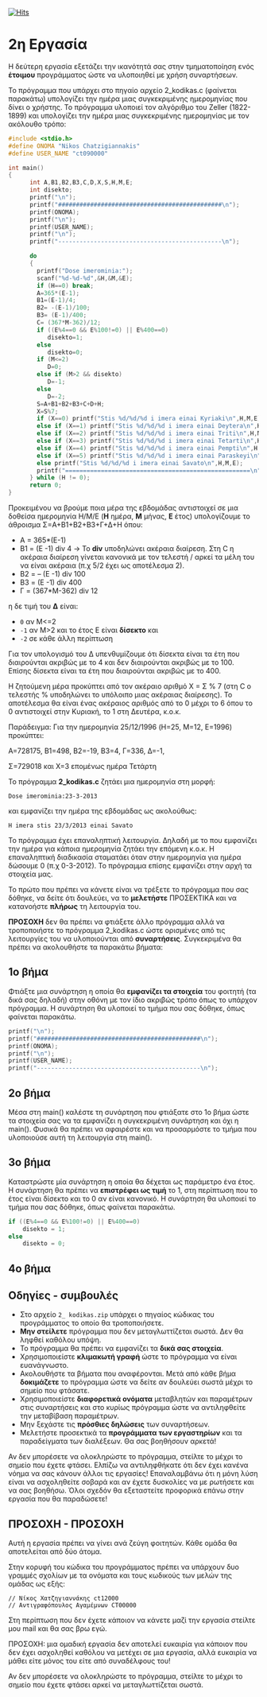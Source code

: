 [![Hits](https://hits.seeyoufarm.com/api/count/incr/badge.svg?url=https%3A%2F%2Feffie375.github.io%2FTPTE-AEGEAN&count_bg=%23E3802B&title_bg=%2307359E&icon=internetarchive.svg&icon_color=%23E7E7E7&title=%CE%A0%CF%81%CE%BF%CE%B2%CE%BF%CE%BB%CE%AD%CF%82&edge_flat=false)](https://hits.seeyoufarm.com)

# 2η Εργασία

Η δεύτερη εργασία εξετάζει την ικανότητά σας στην τµηµατοποίηση ενός **έτοιµου** προγράµµατος ώστε να υλοποιηθεί µε χρήση συναρτήσεων.

Το πρόγραµµα που υπάρχει στο πηγαίο αρχείο 2_kodikas.c (φαίνεται παρακάτω) υπολογίζει την ηµέρα µιας συγκεκριµένης ηµεροµηνίας που δίνει ο χρήστης. Το πρόγραµµα υλοποιεί τον αλγόριθµο του Zeller (1822-1899) και υπολογίζει την ηµέρα µιας συγκεκριµένης ηµεροµηνίας µε τον ακόλουθο τρόπο:

```c
#include <stdio.h>
#define ONOMA "Nikos Chatzigiannakis"
#define USER_NAME "ct090000"

int main()
{
      int A,B1,B2,B3,C,D,X,S,H,M,E;
      int disekto;
      printf("\n");
      printf("##############################################\n");
      printf(ONOMA);
      printf("\n");
      printf(USER_NAME);
      printf("\n");
      printf("----------------------------------------------\n");

      do
      {
        printf("Dose imerominia:");
        scanf("%d-%d-%d",&H,&M,&E);
        if (H==0) break;
        A=365*(E-1);
        B1=(E-1)/4;
        B2= -(E-1)/100;
        B3= (E-1)/400;
        C= (367*M-362)/12;
        if ((E%4==0 && E%100!=0) || E%400==0)
           disekto=1;
        else
           disekto=0;
        if (M<=2)
           D=0;
        else if (M>2 && disekto)
           D=-1;
        else
           D=-2;
        S=A+B1+B2+B3+C+D+H;
        X=S%7;
        if (X==0) printf("Stis %d/%d/%d i imera einai Kyriaki\n",H,M,E);
        else if (X==1) printf("Stis %d/%d/%d i imera einai Deytera\n",H,M,E);
        else if (X==2) printf("Stis %d/%d/%d i imera einai Triti\n",H,M,E);
        else if (X==3) printf("Stis %d/%d/%d i imera einai Tetarti\n",H,M,E);
        else if (X==4) printf("Stis %d/%d/%d i imera einai Pempti\n",H,M,E);
        else if (X==5) printf("Stis %d/%d/%d i imera einai Paraskeyi\n",H,M,E);   
        else printf("Stis %d/%d/%d i imera einai Savato\n",H,M,E);
        printf("====================================================\n");
      } while (H != 0);
      return 0;
}
```

Προκειµένου να βρούµε ποια µέρα της εβδοµάδας αντιστοιχεί σε µια δοθείσα ηµεροµηνία Η/M/E (**H** ηµέρα, **M** µήνας, **E** έτος) υπολογίζουµε το άθροισµα Σ=A+B1+B2+B3+Γ+Δ+Η όπου:

- Α = 365*(Ε-1)
- Β1 = (Ε -1) div 4 &rarr; Το **div** υποδηλώνει ακέραια διαίρεση. Στη C η ακέραια διαίρεση γίνεται κανονικά µε τον τελεστή / αρκεί τα µέλη του να είναι ακέραια (π.χ 5/2 έχει ως αποτέλεσµα 2).
- Β2 = – (Ε -1) div 100
- Β3 = (Ε -1) div 400
- Γ = (367*Μ-362) div 12

η δε τιµή του **Δ** είναι:

- `0` αν Μ<=2
- `-1` αν Μ>2 και το έτος Ε είναι **δίσεκτο** και
- `-2` σε κάθε άλλη περίπτωση

Για τον υπολογισµό του Δ υπενθυµίζουµε ότι δίσεκτα είναι τα έτη που διαιρούνται ακριβώς µε το 4 και δεν διαιρούνται ακριβώς µε το 100. Επίσης δίσεκτα είναι τα έτη που διαιρούνται ακριβώς µε το 400.

Η ζητούµενη µέρα προκύπτει από τον ακέραιο αριθµό Χ = Σ % 7 (στη C ο τελεστής % υποδηλώνει το υπόλοιπο µιας ακέραιας διαίρεσης). Το αποτέλεσµα θα είναι ένας ακέραιος αριθµός από το 0 µέχρι το 6 όπου το 0 αντιστοιχεί στην Κυριακή, το 1 στη Δευτέρα, κ.ο.κ.

Παράδειγµα: Για την ηµεροµηνία 25/12/1996 (H=25, M=12, E=1996) προκύπτει:

Α=728175, Β1=498, Β2=-19, Β3=4, Γ=336, Δ=-1,

Σ=729018 και Χ=3 εποµένως ηµέρα Τετάρτη

Το πρόγραµµα **2_kodikas.c** ζητάει µια ηµεροµηνία στη µορφή:

`Dose imerominia:23-3-2013`

και εµφανίζει την ηµέρα της εβδοµάδας ως ακολούθως:

`H imera stis 23/3/2013 einai Savato`

Το πρόγραµµα έχει επαναληπτική λειτουργία. Δηλαδή µε το που εµφανίζει την ηµέρα για κάποια ηµεροµηνία ζητάει την επόµενη κ.ο.κ. Η επαναληπτική διαδικασία σταµατάει όταν στην ηµεροµηνία για ηµέρα δώσουµε 0 (π.χ 0-3-2012). Το πρόγραµµα επίσης εµφανίζει στην αρχή τα στοιχεία µας.

Το πρώτο που πρέπει να κάνετε είναι να τρέξετε το πρόγραµµα που σας δόθηκε, να δείτε ότι δουλεύει, να το **µελετήστε** ΠΡΟΣΕΚΤΙΚΑ και να κατανοήστε **πλήρως** τη λειτουργία του.

**ΠΡΟΣΟΧΗ** δεν θα πρέπει να φτιάξετε άλλο πρόγραµµα αλλά να τροποποιήστε το πρόγραµµα 2_kodikas.c ώστε ορισµένες από τις λειτουργίες του να υλοποιούνται από **συναρτήσεις**. Συγκεκριµένα θα πρέπει να ακολουθήστε τα παρακάτω βήµατα:

## 1o βήμα

Φτιάξτε µια συνάρτηση η οποία θα **εµφανίζει τα στοιχεία** του φοιτητή (τα δικά σας δηλαδή) στην οθόνη µε τον ίδιο ακριβώς τρόπο όπως το υπάρχον πρόγραµµα. Η συνάρτηση θα υλοποιεί το τµήµα που σας δόθηκε, όπως φαίνεται παρακάτω.

```c
printf("\n");
printf("##############################################\n");
printf(ONOMA);
printf("\n");
printf(USER_NAME);
printf("----------------------------------------------\n"); 
```

## 2o βήμα

Μέσα στη main() καλέστε τη συνάρτηση που φτιάξατε στο 1ο βήµα ώστε τα στοιχεία σας να τα εµφανίζει η συγκεκριµένη συνάρτηση και όχι η main(). Φυσικά θα πρέπει να αφαιρέστε και να προσαρµόστε το τµήµα που υλοποιούσε αυτή τη λειτουργία στη main().

## 3o βήμα

Καταστρώστε µία συνάρτηση η οποία θα δέχεται ως παράµετρο ένα έτος. Η συνάρτηση θα πρέπει να **επιστρέφει ως τιµή** το 1, στη περίπτωση που το έτος είναι δίσεκτο και το 0 αν είναι κανονικό. Η συνάρτηση θα υλοποιεί το τµήµα που σας δόθηκε, όπως φαίνεται παρακάτω.

```c
if ((E%4==0 && E%100!=0) || E%400==0)
    disekto = 1;
else
    disekto = 0;
```

## 4o βήμα

## Οδηγίες - συμβουλές

- Στο αρχείο `2_ kodikas.zip` υπάρχει ο πηγαίος κώδικας του προγράµµατος το οποίο θα τροποποιήσετε.
- **Μην στείλετε** πρόγραµµα που δεν µεταγλωττίζεται σωστά. Δεν θα ληφθεί καθόλου υπόψη.
- Το πρόγραµµα θα πρέπει να εµφανίζει τα **δικά σας στοιχεία**.
- Χρησιµοποιείστε **κλιµακωτή γραφή** ώστε το πρόγραµµα να είναι ευανάγνωστο.
- Ακολουθήστε τα βήµατα που αναφέρονται. Μετά από κάθε βήµα **δοκιµάζετε** το πρόγραµµα ώστε να δείτε αν δουλεύει σωστά µέχρι το σηµείο που φτάσατε.
- Χρησιµοποιείστε **διαφορετικά ονόµατα** µεταβλητών και παραµέτρων στις συναρτήσεις και στο κυρίως πρόγραµµα ώστε να αντιληφθείτε την µεταβίβαση παραµέτρων.
- Μην ξεχάστε τις **πρόσθιες δηλώσεις** των συναρτήσεων.
- Μελετήστε προσεκτικά τα **προγράµµατα των εργαστηρίων** και τα παραδείγµατα των διαλέξεων. Θα σας βοηθήσουν αρκετά!

Αν δεν µπορέσετε να ολοκληρώστε το πρόγραµµα, στείλτε το µέχρι το σηµείο που έχετε φτάσει. Ελπίζω να αντιληφθήκατε ότι δεν έχει κανένα νόηµα να σας κάνουν άλλοι τις εργασίες! Επαναλαµβάνω ότι η µόνη λύση είναι να ασχοληθείτε σοβαρά και αν έχετε δυσκολίες να µε ρωτήσετε και να σας βοηθήσω. Όλοι σχεδόν θα εξεταστείτε προφορικά επάνω στην εργασία που θα παραδώσετε!

## ΠΡΟΣΟΧΗ - ΠΡΟΣΟΧΗ

Αυτή η εργασία πρέπει να γίνει ανά ζεύγη φοιτητών. Κάθε οµάδα θα αποτελείται από δύο άτοµα.

Στην κορυφή του κώδικα του προγράµµατος πρέπει να υπάρχουν δυο γραµµές σχολίων µε τα ονόµατα και τους κωδικούς των µελών της οµάδας ως εξής:

```
// Νίκος Χατζηγιαννάκης ct12000
// Αντιγραφόπουλος Αγαµέµνων CT00000
```

Στη περίπτωση που δεν έχετε κάποιον να κάνετε µαζί την εργασία στείλτε µου mail και θα σας βρω εγώ.

ΠΡΟΣΟΧΗ: µια οµαδική εργασία δεν αποτελεί ευκαιρία για κάποιον που δεν έχει ασχοληθεί καθόλου να µετέχει σε µια εργασία, αλλά ευκαιρία να µάθει είτε µόνος του είτε από συναδέλφους του!

Αν δεν µπορέσετε να ολοκληρώστε το πρόγραµµα, στείλτε το µέχρι το σηµείο που έχετε φτάσει αρκεί να µεταγλωττίζεται σωστά.
